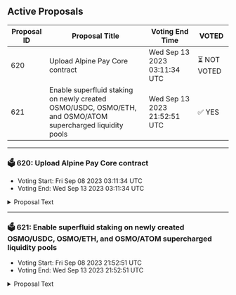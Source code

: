 ## Active Proposals

| Proposal ID | Proposal Title | Voting End Time | VOTED |
|-------------|----------------|-----------------|-------|
| 620 | Upload Alpine Pay Core contract | Wed Sep 13 2023 03:11:34 UTC | ⏳ NOT VOTED |
| 621 | Enable superfluid staking on newly created OSMO/USDC, OSMO/ETH, and OSMO/ATOM supercharged liquidity pools | Wed Sep 13 2023 21:52:51 UTC | ✅ YES |

---

### 🗳 620: Upload Alpine Pay Core contract
- Voting Start: Fri Sep 08 2023 03:11:34 UTC
- Voting End: Wed Sep 13 2023 03:11:34 UTC

<details>
<summary>Proposal Text</summary>
 
##Details:nThe Alpine DApp is a web application payment platform built on the Osmosis blockchain; designed to facilitate tipping of content creators using Osmosis tokens, users can now show their appreciation by making secure donations while including personalized messages to any social media user or content creator they wish to support.nnThe Alpine smart contract enables the core functionality of the DApp. It facilitates the creation and processing of tips, ensuring the secure transfer of Osmosis tokens from the sender to the content creator’s wallet address. Additionally, it enables the inclusion of personalized messages, allowing users to express their sentiments to the content creators.nnAdditionally, the Alpine web app builds upon the Alpine smart contract by making the concept fun, simple, and visually pleasing. User experience is improved by providing a Kado widget so that users who are unfamiliar with the Cosmos ecosystem can easily purchase crypto with fiat currency and send it to their favorite content creator without hassle. We also provide integrations for popular social media applications such as Twitter, Instagram, and GitHub so that users can easily identify their favorite streamer in our application.nnTo maintain control and governance, the Alpine smart contract will be owned by the Alpine Team. Integration with the Osmosis blockchain is crucial for the Alpine DApp’s seamless functioning.nnn##Contract information (Alpine Pay):nThe git commit Id - 877fbf2fc3a404e3487eac707a7061c7f0bb7d5fnnThe code can be found at - GitHub - temple-0/alpine-pay-corennCompiler Version - cosmwasm/rust-optimizer:0.12.11nnChecksum - 462b55aa0132d962fc185bdbb65f736e4119c8914840239d9a55ecddeb38b5d8 alpine_pay.wasmnnUploader Address - osmo1zw5337y7a7ajj2jz4t0teyzcy5dup5k8wjz88ann##Link to Forum Post:nhttps://forum.osmosis.zone/t/upload-alpine-pay-contract/258
</details>

---

### 🗳 621: Enable superfluid staking on newly created OSMO/USDC, OSMO/ETH, and OSMO/ATOM supercharged liquidity pools
- Voting Start: Fri Sep 08 2023 21:52:51 UTC
- Voting End: Wed Sep 13 2023 21:52:51 UTC

<details>
<summary>Proposal Text</summary>
 
On passing, this proposal would enable superfluid staking on the newly linked OSMO/USDC (#1133), OSMO/ETH (#1134), and OSMO/ATOM (#1135) supercharged liquidity pools on Osmosis. This will also allow for superfluid staked positions in the traditional GAMM pools to migrate to the linked supercharged liquidity pools
</details>
